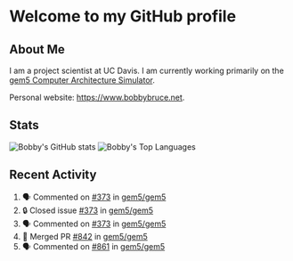 # Welcome to my GitHub profile

## About Me

I am a project scientist at UC Davis. I am currently working primarily on the [gem5 Computer Architecture Simulator](https://github.com/gem5).

Personal website: <https://www.bobbybruce.net>.

## Stats

![Bobby's GitHub stats](https://github-readme-stats.vercel.app/api?username=bobbyrbruce&show_icons=true&theme=responsive&include_all_commits=true&count_private=true&show=reviews&disable_animations=true)
![Bobby's Top Languages ](https://github-readme-stats.vercel.app/api/top-langs/?username=bobbyrbruce&layout=compact&theme=responsive&count_private=true&langs_count=10&disable_animations=true)

## Recent Activity

<!--START_SECTION:activity-->
1. 🗣 Commented on [#373](https://github.com/gem5/gem5/issues/373#issuecomment-1939303456) in [gem5/gem5](https://github.com/gem5/gem5)
2. 🔒 Closed issue [#373](https://github.com/gem5/gem5/issues/373) in [gem5/gem5](https://github.com/gem5/gem5)
3. 🗣 Commented on [#373](https://github.com/gem5/gem5/issues/373#issuecomment-1939287149) in [gem5/gem5](https://github.com/gem5/gem5)
4. 🎉 Merged PR [#842](https://github.com/gem5/gem5/pull/842) in [gem5/gem5](https://github.com/gem5/gem5)
5. 🗣 Commented on [#861](https://github.com/gem5/gem5/pull/861#issuecomment-1936569291) in [gem5/gem5](https://github.com/gem5/gem5)
<!--END_SECTION:activity-->
